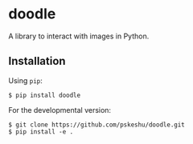 doodle
======

A library to interact with images in Python.

Installation
------------

Using `pip`:
	
	$ pip install doodle

For the developmental version:
	
	$ git clone https://github.com/pskeshu/doodle.git
	$ pip install -e .
